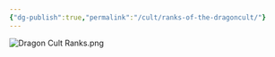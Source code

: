 ```yaml
---
{"dg-publish":true,"permalink":"/cult/ranks-of-the-dragoncult/"}
---
```





![Dragon Cult Ranks.png](/img/user/Pictures/Dragon%20Cult%20Ranks.png)